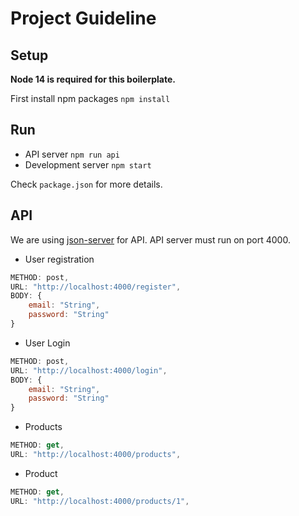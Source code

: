 # Project Guideline

## Setup

**Node 14 is required for this boilerplate.**

First install npm packages `npm install`

## Run

- API server `npm run api`
- Development server `npm start`

Check `package.json` for more details.

## API

We are using [json-server](https://www.npmjs.com/package/json-server) for API. API server must run on port 4000.

- User registration

```JavaScript
METHOD: post,
URL: "http://localhost:4000/register",
BODY: {
    email: "String",
    password: "String"
}
```

- User Login

```JavaScript
METHOD: post,
URL: "http://localhost:4000/login",
BODY: {
    email: "String",
    password: "String"
}
```

- Products

```JavaScript
METHOD: get,
URL: "http://localhost:4000/products",

```

- Product

```JavaScript
METHOD: get,
URL: "http://localhost:4000/products/1",

```
